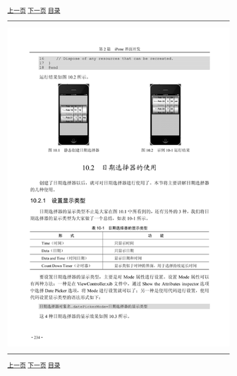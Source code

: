 [上一页](245.md) [下一页](247.md) [目录](../README.md)

***

![246](../images/246.png)

***

[上一页](245.md) [下一页](247.md) [目录](../README.md)
